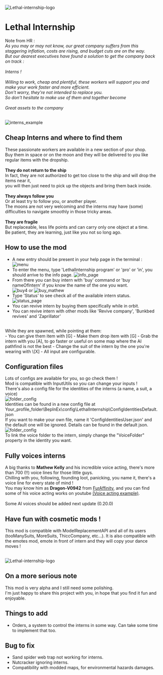 ![Lethal-internship-logo](https://github.com/Szumi57/LethalInternship/blob/master/Assets/Images/Lethal-internship-logo.png?raw=true)
# Lethal Internship

Note from HR :
<br/>_As you may or may not know, our great company suffers from this staggering inflation, costs are rising, and budget cuts are on the way. 
<br/>But our dearest executives have found a solution to get the company back on track : 
<br/>
<br/>Interns !
<br/>
<br/>Willing to work, cheap and plentiful, these workers will support you and make your work faster and more efficient.
<br/>Don't worry, they're not intended to replace you.
<br/>So don't hesitate to make use of them and together become 
<br/>
<br/>Great assets to the company_

</br>![interns_example](https://github.com/Szumi57/LethalInternship/blob/master/Assets/Images/interns_example.png?raw=true)</br>

## Cheap Interns and where to find them

These passionate workers are available in a new section of your shop.
<br/>Buy them in space or on the moon and they will be delivered to you like regular items with the dropship.
<br/>
<br/>**They do not return to the ship**
<br/>In fact, they are not authorized to get too close to the ship and will drop the items near it,
<br/>you will then just need to pick up the objects and bring them back inside.
<br/>
<br/>**They always follow you**
<br/>Or at least try to follow you, or another player.
<br/>The moons are not very welcoming and the interns may have (some) difficulties to navigate smoothly in those tricky areas.
<br/>
<br/>**They are fragile**
<br/>But replaceable, less life points and can carry only one object at a time.
<br/>Be patient, they are learning, just like you not so long ago.

## How to use the mod
- A new entry should be present in your help page in the terminal :
![menu](https://github.com/Szumi57/LethalInternship/blob/master/Assets/Images/menu.png?raw=true)
- To enter the menu, type 'LethalInternship program' or 'pro' or 'in', you should arrive to the info page.
![info_page](https://github.com/Szumi57/LethalInternship/blob/master/Assets/Images/info_page.png?raw=true)
- From there you can buy intern with 'buy' command or 'buy nameOfIntern' if you know the name of the one you want.</br>
![buy4](https://github.com/Szumi57/LethalInternship/blob/master/Assets/Images/buy4.png?raw=true) or
![buy_mathew](https://github.com/Szumi57/LethalInternship/blob/master/Assets/Images/buy_mathew.png?raw=true)
- Type 'Status' to see check all of the available intern status.
![status_page](https://github.com/Szumi57/LethalInternship/blob/master/Assets/Images/status_page.png?raw=true)
- You can revive intern by buying them specifically while in orbit.
- You can revive intern with other mods like 'Revive company', 'Bunkbed revives' and 'Zaprillator'</br>
</br>
While they are spawned, while pointing at them: </br>
- You can give them item with [G]
- Make them drop item with [G]
- Grab the intern with you [A], to go faster or useful on some map where the AI pathfind is not the best
- Change the suit of the intern by the one you're wearing with \[X]
- All input are configurable.

## Configuration files
Lots of configs are available for you, so go check them !</br>
Mod is compatible with InputUtils so you can change your inputs !</br>
There's also a config file for the identities of the interns (a name, a suit, a voice)</br>
![folder_config](https://github.com/Szumi57/LethalInternship/blob/master/Assets/Images/folder_configs.png?raw=true)</br>
Identities can be found in a new config file at Your_profile_folder\BepInEx\config\LethalInternship\ConfigIdentitiesDefault.json</br>
If you want to make your own file, name it 'ConfigIdentitiesUser.json' and the default one will be ignored. Details can be found in the default json.</br>
![folder_config](https://github.com/Szumi57/LethalInternship/blob/master/Assets/Images/folder_config_user.png?raw=true)</br>
To link the voice folder to the intern, simply change the "VoiceFolder" property in the identity you want.

## Fully voices interns
A big thanks to **Mathew Kelly** and his incredible voice acting, there's more than 700 (!!) voice lines for those little guys.</br>
Chilling with you, following, founding loot, panicking, you name it, there's a voice line for every state of mind !</br>
You may know him as **Dragon-V0942** from [FurAffinity](https://www.furaffinity.net/user/dragon-v0942), and you can find some of his voice acting works on youtube [(Voice acting example)](https://www.youtube.com/watch?v=5LGVz-ONeKE).
</br>
</br>
Some AI voices should be added next update (0.20.0)

## Have fun with cosmetic mods !
This mod is compatible with ModelReplacementAPI and all of its users (tooManySuits, MoreSuits, ThiccCompany, etc...).
It is also compatible with the emotes mod, emote in front of intern and they will copy your dance moves !

</br>![Lethal-internship-logo](https://github.com/Szumi57/LethalInternship/blob/master/Assets/Images/interns_suits.png?raw=true)</br>

## On a more serious note
This mod is very alpha and I still need some polishing.
<br/>I'm just happy to share this project with you, in hope that you find it fun and enjoyable.

## Things to add
- Orders, a system to control the interns in some way. Can take some time to implement that too.

## Bug to fix
- Sand spider web trap not working for interns.
- Nutcracker ignoring interns.
- Compatibility with modded maps, for environmental hazards damages.
